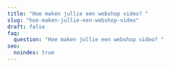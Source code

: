 ```yaml
---
title: "Hoe maken jullie een webshop video? "
slug: "hoe-maken-jullie-een-webshop-video"
draft: false
faq:
  question: "Hoe maken jullie een webshop video? "
seo:
  noindex: true
---
```

